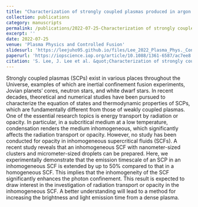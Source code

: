 ```yaml
---
title: "Characterization of strongly coupled plasmas produced in argon supercritical fluids"
collection: publications
category: manuscripts
permalink: /publications/2022-07-25-Characterization of strongly coupled plasmas produced in argon supercritical fluids
excerpt: ''
date: 2022-07-25
venue: 'Plasma Physics and Controlled Fusion'
slidesurl: 'https://leejuho95.github.io/files/Lee_2022_Plasma_Phys._Control._Fusion_64_095010.pdf'
paperurl: 'https://iopscience.iop.org/article/10.1088/1361-6587/ac7ee8'
citation: 'S. Lee, J. Lee et al. &quot;Characterization of strongly coupled plasmas produced in argon supercritical fluids.&quot; <i>Plasma Phys. Control. Fusion</i>. 64, 095010(2022).'
---
```


Strongly coupled plasmas (SCPs) exist in various places throughout the Universe, examples of which are inertial confinement fusion experiments, Jovian planets’ cores, neutron stars, and white dwarf stars. In recent decades, theoretical and numerical studies have been pursued to characterize the equation of states and thermodynamic properties of SCPs, which are fundamentally different from those of weakly coupled plasmas. One of the essential research topics is energy transport by radiation or opacity. In particular, in a subcritical medium at a low temperature, condensation renders the medium inhomogeneous, which significantly affects the radiation transport or opacity. However, no study has been conducted for opacity in inhomogeneous supercritical fluids (SCFs). A recent study reveals that an inhomogeneous SCF with nanometer-sized clusters and micrometer-sized droplets can be prepared. Here, we experimentally demonstrate that the emission timescale of an SCP in an inhomogeneous SCF is extended by up to 50% compared to that in a homogeneous SCF. This implies that the inhomogeneity of the SCF significantly enhances the photon confinement. This result is expected to draw interest in the investigation of radiation transport or opacity in the inhomogeneous SCF. A better understanding will lead to a method for increasing the brightness and light emission time from a dense plasma.
